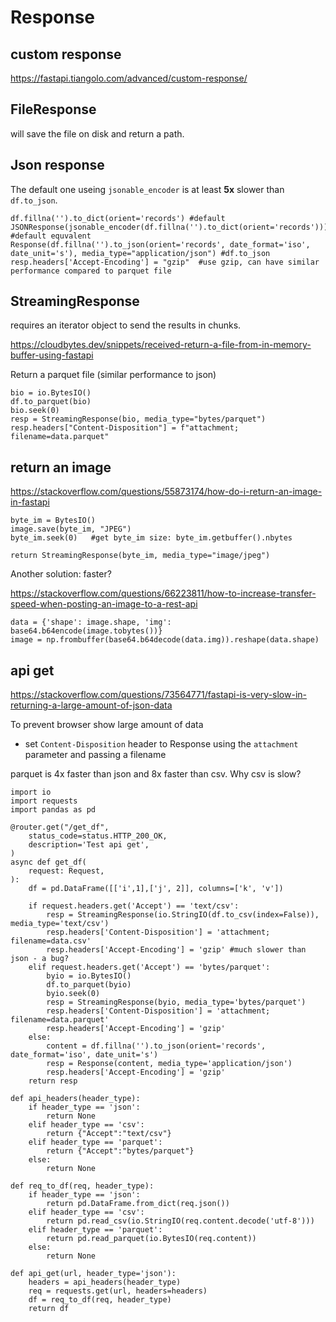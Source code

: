# Response

## custom response
https://fastapi.tiangolo.com/advanced/custom-response/

## FileResponse
will save the file on disk and return a path.

## Json response
The default one useing `jsonable_encoder` is at least **5x** slower than `df.to_json`.
```
df.fillna('').to_dict(orient='records') #default
JSONResponse(jsonable_encoder(df.fillna('').to_dict(orient='records'))) #default equvalent
Response(df.fillna('').to_json(orient='records', date_format='iso', date_unit='s'), media_type="application/json") #df.to_json
resp.headers['Accept-Encoding'] = "gzip"  #use gzip, can have similar performance compared to parquet file
```

## StreamingResponse
requires an iterator object to send the results in chunks.

https://cloudbytes.dev/snippets/received-return-a-file-from-in-memory-buffer-using-fastapi

Return a parquet file (similar performance to json)
```
bio = io.BytesIO()
df.to_parquet(bio)
bio.seek(0)
resp = StreamingResponse(bio, media_type="bytes/parquet")
resp.headers["Content-Disposition"] = f"attachment; filename=data.parquet"
```

## return an image
https://stackoverflow.com/questions/55873174/how-do-i-return-an-image-in-fastapi
```
byte_im = BytesIO()
image.save(byte_im, "JPEG")
byte_im.seek(0)   #get byte_im size: byte_im.getbuffer().nbytes

return StreamingResponse(byte_im, media_type="image/jpeg")
```

Another solution: faster?

https://stackoverflow.com/questions/66223811/how-to-increase-transfer-speed-when-posting-an-image-to-a-rest-api
```
data = {'shape': image.shape, 'img': base64.b64encode(image.tobytes())}
image = np.frombuffer(base64.b64decode(data.img)).reshape(data.shape)
```

## api get
https://stackoverflow.com/questions/73564771/fastapi-is-very-slow-in-returning-a-large-amount-of-json-data

To prevent browser show large amount of data
- set `Content-Disposition` header to Response using the `attachment` parameter and passing a filename

parquet is 4x faster than json and 8x faster than csv. Why csv is slow?
```
import io
import requests
import pandas as pd

@router.get("/get_df",
    status_code=status.HTTP_200_OK,
    description='Test api get',
)
async def get_df(
    request: Request,
):
    df = pd.DataFrame([['i',1],['j', 2]], columns=['k', 'v'])

    if request.headers.get('Accept') == 'text/csv':
        resp = StreamingResponse(io.StringIO(df.to_csv(index=False)), media_type='text/csv')
        resp.headers['Content-Disposition'] = 'attachment; filename=data.csv'
        resp.headers['Accept-Encoding'] = 'gzip' #much slower than json - a bug?
    elif request.headers.get('Accept') == 'bytes/parquet':
        byio = io.BytesIO()
        df.to_parquet(byio)
        byio.seek(0)
        resp = StreamingResponse(byio, media_type='bytes/parquet')
        resp.headers['Content-Disposition'] = 'attachment; filename=data.parquet'
        resp.headers['Accept-Encoding'] = 'gzip'
    else:
        content = df.fillna('').to_json(orient='records', date_format='iso', date_unit='s')
        resp = Response(content, media_type='application/json')       
        resp.headers['Accept-Encoding'] = 'gzip'
    return resp
    
def api_headers(header_type):
    if header_type == 'json':
        return None
    elif header_type == 'csv':
        return {"Accept":"text/csv"}
    elif header_type == 'parquet':
        return {"Accept":"bytes/parquet"}
    else:
        return None
        
def req_to_df(req, header_type):
    if header_type == 'json':
        return pd.DataFrame.from_dict(req.json())
    elif header_type == 'csv':
        return pd.read_csv(io.StringIO(req.content.decode('utf-8')))
    elif header_type == 'parquet':
        return pd.read_parquet(io.BytesIO(req.content))
    else:
        return None
        
def api_get(url, header_type='json'):
    headers = api_headers(header_type)
    req = requests.get(url, headers=headers)
    df = req_to_df(req, header_type)
    return df
```
